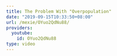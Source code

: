 ```yaml
---
title: The Problem With "Overpopulation"
date: "2019-09-15T10:33:50+08:00"
url: /mexie/OYuo2QdNu88/
providers:
  youtube:
    id: OYuo2QdNu88
type: video
---
```

